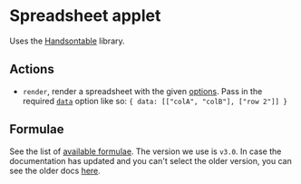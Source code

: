 # Spreadsheet applet

Uses the [Handsontable](https://handsontable.com/) library.

## Actions

- `render`, render a spreadsheet with the given [options](https://handsontable.com/docs/javascript-data-grid/api/options/). Pass in the required [`data`](https://handsontable.com/docs/javascript-data-grid/api/options/#data) option like so: `{ data: [["colA", "colB"], ["row 2"]] }`

## Formulae

See the list of [available formulae](https://hyperformula.handsontable.com/guide/built-in-functions.html#overview). The version we use is `v3.0`. In case the documentation has updated and you can't select the older version, you can see the older docs [here](https://github.com/handsontable/hyperformula/blob/3.0.0/docs/guide/built-in-functions.md#overview).
